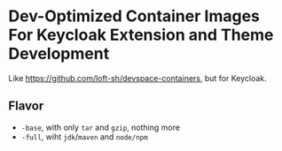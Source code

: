 # Dev-Optimized Container Images For Keycloak Extension and Theme Development

Like https://github.com/loft-sh/devspace-containers, but for Keycloak.

## Flavor

- `-base`, with only `tar` and `gzip`, nothing more
- `-full`, wiht `jdk`/`maven` and `node/npm`
